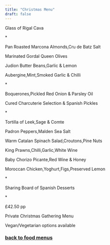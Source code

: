 ```yaml
---
title: "Christmas Menu"
draft: false
---
```

<!-- Specials This Week tile -->
<div class="tile food-menu-tile">

  <p>Glass of Rigal Cava</p>

  <p>*</p>

  <p>Pan Roasted Marcona Almonds,Cru de Batz Salt</p>

  <p>Marinated Gordal Queen Olives</p>

  <p>Judion Butter Beans,Garlic & Lemon</p>

  <p>Aubergine,Mint,Smoked Garlic & Chilli</p>

  <p>*</p>

  <p>Boquerones,Pickled Red Onion & Parsley Oil</p>

  <p>Cured Charcuterie Selection & Spanish Pickles</p>

  <p>*</p>

  <p>Tortilla of Leek,Sage & Comte</p>

  <p>Padron Peppers,Malden Sea Salt</p>

  <p>Warm Catalan Spinach Salad,Croutons,Pine Nuts</p>

  <p>King Prawns,Chilli,Garlic,White Wine</p>

  <p>Baby Chorizo Picante,Red Wine & Honey</p>

  <p>Moroccan Chicken,Yoghurt,Figs,Preserved Lemon</p>

  <p>*</p>

  <p>Sharing Board of Spanish Desserts</p>

  <p>*</p>

  <p>£42.50 pp</p>

  <p>Private Christmas Gathering Menu</p>

  <p>Vegan/Vegetarian options available</p>

  <a href="/food-menus"><h3>back to food menus</h3></a>

</div>
